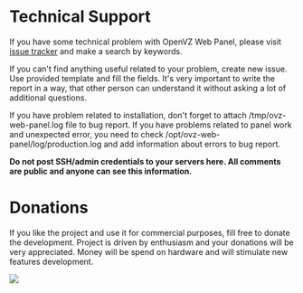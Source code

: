# Technical Support #

If you have some technical problem with OpenVZ Web Panel, please visit [issue tracker](http://code.google.com/p/ovz-web-panel/issues/list) and make a search by keywords.

If you can't find anything useful related to your problem, create new issue. Use provided template and fill the fields. It's very important to write the report in a way, that other person can understand it without asking a lot of additional questions.

If you have problem related to installation, don't forget to attach /tmp/ovz-web-panel.log file to bug report. If you have problems related to panel work and unexpected error, you need to check /opt/ovz-web-panel/log/production.log and add information about errors to bug report.

**Do not post SSH/admin credentials to your servers here. All comments are public and anyone can see this information.**

# Donations #

If you like the project and use it for commercial purposes, fill free to donate the development. Project is driven by enthusiasm and your donations will be very appreciated. Money will be spend on hardware and will stimulate new features development.

[![](http://www.paypal.com/en_US/i/btn/x-click-but04.gif)](https://www.paypal.com/cgi-bin/webscr?cmd=_s-xclick&hosted_button_id=WLJQ85UMKWBDE)
